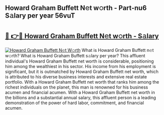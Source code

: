 ## Howard Graham Buffett N𝚎t w𝚘rth - Part-nu6 S𝚊lary per year 56vuT

# <h2><a href="http://gc2ib1.nevu.top/?p=Howard+Graham+Buffett">🔗 👉🔴 Howard Graham Buffett N𝚎t w𝚘rth - S𝚊lary</a></h2>

[![Howard Graham Buffett N𝚎t W𝚘rth](https://i.imgur.com/Oavwk0R.jpeg)](http://gc2ib1.nevu.top/?p=Howard+Graham+Buffett)
What is Howard Graham Buffett n𝚎t w𝚘rth? What is Howard Graham Buffett s𝚊lary per year?
This affluent individual's Howard Graham Buffett net worth is considerable, positioning him among the wealthiest in his sector. His income from his employment is significant, but it is outmatched by Howard Graham Buffett net worth, which is attributed to his diverse business interests and extensive real estate portfolio. With a Howard Graham Buffett net worth that ranks him among the richest individuals on the planet, this man is renowned for his business acumen and financial acumen. With a Howard Graham Buffett net worth in the billions and a substantial annual salary, this affluent person is a leading demonstration of the power of hard labor, commitment, and financial acumen.
